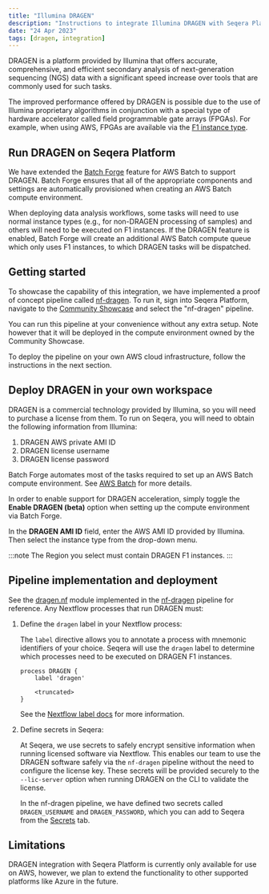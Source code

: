 ```yaml
---
title: "Illumina DRAGEN"
description: "Instructions to integrate Illumina DRAGEN with Seqera Platform."
date: "24 Apr 2023"
tags: [dragen, integration]
---
```


DRAGEN is a platform provided by Illumina that offers accurate, comprehensive, and efficient secondary analysis of next-generation sequencing (NGS) data with a significant speed increase over tools that are commonly used for such tasks.

The improved performance offered by DRAGEN is possible due to the use of Illumina proprietary algorithms in conjunction with a special type of hardware accelerator called field programmable gate arrays (FPGAs). For example, when using AWS, FPGAs are available via the [F1 instance type](https://aws.amazon.com/ec2/instance-types/f1/).

## Run DRAGEN on Seqera Platform

We have extended the [Batch Forge](../../compute-envs/aws-batch#batch-forge) feature for AWS Batch to support DRAGEN. Batch Forge ensures that all of the appropriate components and settings are automatically provisioned when creating an AWS Batch compute environment.

When deploying data analysis workflows, some tasks will need to use normal instance types (e.g., for non-DRAGEN processing of samples) and others will need to be executed on F1 instances. If the DRAGEN feature is enabled, Batch Forge will create an additional AWS Batch compute queue which only uses F1 instances, to which DRAGEN tasks will be dispatched.

## Getting started

To showcase the capability of this integration, we have implemented a proof of concept pipeline called [nf-dragen](https://github.com/seqeralabs/nf-dragen). To run it, sign into Seqera Platform, navigate to the [Community Showcase](https://cloud.seqera.io/orgs/community/workspaces/showcase/launchpad) and select the "nf-dragen" pipeline.

You can run this pipeline at your convenience without any extra setup. Note however that it will be deployed in the compute environment owned by the Community Showcase.

To deploy the pipeline on your own AWS cloud infrastructure, follow the instructions in the next section.

## Deploy DRAGEN in your own workspace

DRAGEN is a commercial technology provided by Illumina, so you will need to purchase a license from them. To run on Seqera, you will need to obtain the following information from Illumina:

1. DRAGEN AWS private AMI ID
2. DRAGEN license username
3. DRAGEN license password

Batch Forge automates most of the tasks required to set up an AWS Batch compute environment. See [AWS Batch](../../compute-envs/aws-batch) for more details.

In order to enable support for DRAGEN acceleration, simply toggle the **Enable DRAGEN (beta)** option when setting up the compute environment via Batch Forge.

In the **DRAGEN AMI ID** field, enter the AWS AMI ID provided by Illumina. Then select the instance type from the drop-down menu.

:::note
The Region you select must contain DRAGEN F1 instances.
:::

## Pipeline implementation and deployment

See the [dragen.nf](https://github.com/seqeralabs/nf-dragen/blob/master/modules/local/dragen.nf) module implemented in the [nf-dragen](https://github.com/seqeralabs/nf-dragen) pipeline for reference. Any Nextflow processes that run DRAGEN must:

1. Define the `dragen` label in your Nextflow process:

   The `label` directive allows you to annotate a process with mnemonic identifiers of your choice. Seqera will use the `dragen` label to determine which processes need to be executed on DRAGEN F1 instances.

   ```
   process DRAGEN {
       label 'dragen'

       <truncated>
   }
   ```

   See the [Nextflow label docs](https://www.nextflow.io/docs/latest/process.html?highlight=label#label) for more information.

2. Define secrets in Seqera:

   At Seqera, we use secrets to safely encrypt sensitive information when running licensed software via Nextflow. This enables our team to use the DRAGEN software safely via the `nf-dragen` pipeline without the need to configure the license key. These secrets will be provided securely to the `--lic-server` option when running DRAGEN on the CLI to validate the license.

   In the nf-dragen pipeline, we have defined two secrets called `DRAGEN_USERNAME` and `DRAGEN_PASSWORD`, which you can add to Seqera from the [Secrets](../../secrets/overview) tab.

## Limitations

DRAGEN integration with Seqera Platform is currently only available for use on AWS, however, we plan to extend the functionality to other supported platforms like Azure in the future.
